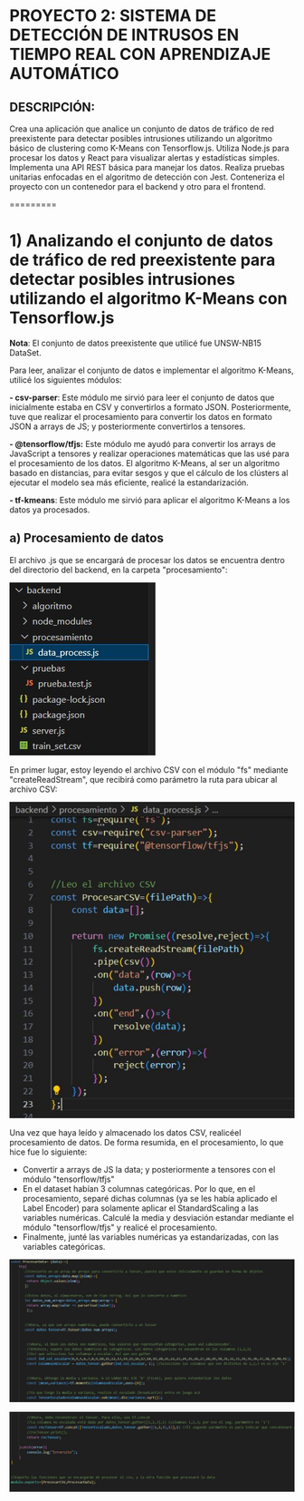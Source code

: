 # PROYECTO 2: SISTEMA DE DETECCIÓN DE INTRUSOS EN TIEMPO REAL CON APRENDIZAJE AUTOMÁTICO
## DESCRIPCIÓN:
Crea una aplicación que analice un conjunto de datos de tráfico de red preexistente para detectar posibles intrusiones utilizando un algoritmo básico de clustering como K-Means con Tensorflow.js.
Utiliza Node.js para procesar los datos y React para visualizar alertas y estadísticas simples.
Implementa una API REST básica para manejar los datos. Realiza pruebas unitarias enfocadas en el algoritmo de detección con Jest. Conteneriza el proyecto con un contenedor para el backend y otro para el frontend.

=========

# 1) Analizando el conjunto de datos de tráfico de red preexistente para detectar posibles intrusiones utilizando el algoritmo K-Means con Tensorflow.js 
**Nota**: El conjunto de datos preexistente que utilicé fue UNSW-NB15 DataSet.

Para leer, analizar el conjunto de datos e implementar el algoritmo K-Means, utilicé los siguientes módulos:

**- csv-parser**: Este módulo me sirvió para leer el conjunto de datos que inicialmente estaba en CSV y convertirlos a formato JSON. Posteriormente, tuve que realizar el procesamiento para convertir los datos en formato JSON a arrays de JS; y posteriormente convertirlos a tensores. 

**- @tensorflow/tfjs:** Este módulo me ayudó para convertir los arrays de JavaScript a tensores y realizar operaciones matemáticas que las usé para el procesamiento de los datos.
El algoritmo K-Means, al ser un algoritmo basado en distancias, para evitar sesgos y que el cálculo de los clústers al ejecutar el modelo sea más eficiente, realicé la estandarización.

**- tf-kmeans**: Este módulo me sirvió para aplicar el algoritmo K-Means a los datos ya procesados.

## a) Procesamiento de datos

El archivo .js que se encargará de procesar los datos se encuentra dentro del directorio del backend, en la carpeta "procesamiento":

![](https://github.com/DianaLlamoca/C8288-PC3-PROYECTO/blob/main/Imagenes/I1.JPG)

En primer lugar, estoy leyendo el archivo CSV con el módulo "fs" mediante "createReadStream", que recibirá como parámetro la ruta para ubicar al archivo CSV:

![](https://github.com/DianaLlamoca/C8288-PC3-PROYECTO/blob/main/Imagenes/I2.JPG)

Una vez que haya leído y almacenado los datos CSV, realicéel procesamiento de datos.
De forma resumida, en el procesamiento, lo que hice fue lo siguiente:
- Convertir a arrays de JS la data; y posteriormente a tensores con el módulo "tensorflow/tfjs"
- En el dataset habían 3 columnas categóricas. Por lo que, en el procesamiento, separé dichas columnas (ya se les había aplicado el Label Encoder) para solamente aplicar el StandardScaling a las variables numéricas. Calculé la media y desviación estandar mediante el módulo "tensorflow/tfjs" y realicé el procesamiento.
- Finalmente, junté las variables numéricas ya estandarizadas, con las variables categóricas.

![](https://github.com/DianaLlamoca/C8288-PC3-PROYECTO/blob/main/Imagenes/I3.JPG)

![](https://github.com/DianaLlamoca/C8288-PC3-PROYECTO/blob/main/Imagenes/I4.JPG)
